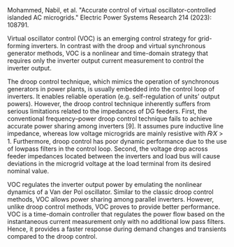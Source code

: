 Mohammed, Nabil, et al. "Accurate control of virtual oscillator-controlled islanded AC microgrids." Electric Power Systems Research 214 (2023): 108791.

<be>Virtual oscillator control (VOC) is an emerging control strategy for grid-forming inverters. In contrast with the droop and virtual synchronous generator methods, VOC is a nonlinear and time-domain strategy that requires only the inverter output current measurement to control the inverter output.

<be> The droop control technique, which mimics the operation of synchronous generators in power plants, is usually embedded into the control loop of inverters. It enables reliable operation (e.g. self-regulation of units’ output powers). However, the droop control technique inherently suffers from serious limitations related to the impedances of DG feeders. First, the conventional frequency–power droop control technique fails to achieve accurate power sharing among inverters [9]. It assumes pure inductive line impedance, whereas low voltage microgrids are mainly resistive with 𝑅∕𝑋 > 1. Furthermore, droop control has poor dynamic performance due to the use of lowpass filters in the control loop. Second, the voltage drop across feeder impedances located between the inverters and load bus will cause deviations in the microgrid voltage at the load terminal from its desired nominal value.

VOC regulates the inverter output power by emulating the nonlinear dynamics of a Van der Pol oscillator. Similar to the classic droop control methods, VOC allows power sharing among parallel inverters. However, unlike droop control methods, VOC proves to provide better performance. VOC is a time-domain controller that regulates the power flow based on the instantaneous current measurement only with no additional low pass filters. Hence, it provides a faster response during demand changes and transients compared to the droop control.

